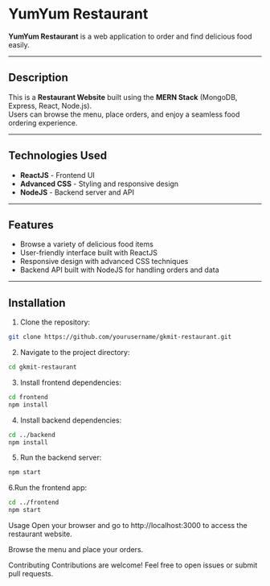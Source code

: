 # YumYum Restaurant

**YumYum Restaurant** is a web application to order and find delicious food easily.

---

## Description

This is a **Restaurant Website** built using the **MERN Stack** (MongoDB, Express, React, Node.js).  
Users can browse the menu, place orders, and enjoy a seamless food ordering experience.

---

## Technologies Used

- **ReactJS** - Frontend UI  
- **Advanced CSS** - Styling and responsive design  
- **NodeJS** - Backend server and API  

---

## Features

- Browse a variety of delicious food items  
- User-friendly interface built with ReactJS  
- Responsive design with advanced CSS techniques  
- Backend API built with NodeJS for handling orders and data  

---

## Installation

1. Clone the repository:  
```bash
git clone https://github.com/yourusername/gkmit-restaurant.git
```
2. Navigate to the project directory:
```bash
cd gkmit-restaurant
```
3. Install frontend dependencies:
```bash
cd frontend
npm install
```
4. Install backend dependencies:
```bash
cd ../backend
npm install
```
5. Run the backend server:
```bash
npm start
```
6.Run the frontend app:
```bash
cd ../frontend
npm start
```
Usage
Open your browser and go to http://localhost:3000 to access the restaurant website.

Browse the menu and place your orders.

Contributing
Contributions are welcome! Feel free to open issues or submit pull requests.
